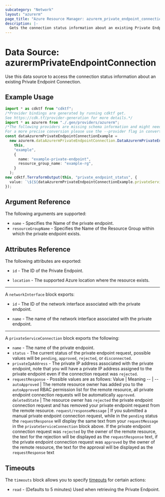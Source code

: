 ```yaml
---
subcategory: "Network"
layout: "azurerm"
page_title: "Azure Resource Manager: azurerm_private_endpoint_connection"
description: |-
  Gets the connection status information about an existing Private Endpoint
---
```


# Data Source: azurermPrivateEndpointConnection

Use this data source to access the connection status information about an existing Private Endpoint Connection.

## Example Usage

```typescript
import * as cdktf from "cdktf";
/*Provider bindings are generated by running cdktf get.
See https://cdk.tf/provider-generation for more details.*/
import * as azurerm from "./.gen/providers/azurerm";
/*The following providers are missing schema information and might need manual adjustments to synthesize correctly: azurerm.
For a more precise conversion please use the --provider flag in convert.*/
const dataAzurermPrivateEndpointConnectionExample =
  new azurerm.dataAzurermPrivateEndpointConnection.DataAzurermPrivateEndpointConnection(
    this,
    "example",
    {
      name: "example-private-endpoint",
      resource_group_name: "example-rg",
    }
  );
new cdktf.TerraformOutput(this, "private_endpoint_status", {
  value: `\${${dataAzurermPrivateEndpointConnectionExample.privateServiceConnection}.0.status}`,
});

```

## Argument Reference

The following arguments are supported:

* `name` - Specifies the Name of the private endpoint.
* `resourceGroupName` - Specifies the Name of the Resource Group within which the private endpoint exists.

## Attributes Reference

The following attributes are exported:

*   `id` - The ID of the Private Endpoint.

*   `location` - The supported Azure location where the resource exists.

***

A `networkInterface` block exports:

*   `id` - The ID of the network interface associated with the private endpoint.

*   `name` - The name of the network interface associated with the private endpoint.

***

A `privateServiceConnection` block exports the following:

* `name` - The name of the private endpoint.
* `status` - The current status of the private endpoint request, possible values will be `pending`, `approved`, `rejected`, or `disconnected`.
* `privateIpAddress` - The private IP address associated with the private endpoint, note that you will have a private IP address assigned to the private endpoint even if the connection request was `rejected`.
* `requestResponse` - Possible values are as follows:
  Value | Meaning
  \-- | --
  `autoApproved` | The remote resource owner has added you to the `autoApproved` RBAC permission list for the remote resource, all private endpoint connection requests will be automatically `approved`.
  `deletedState` | The resource owner has `rejected` the private endpoint connection request and has removed your private endpoint request from the remote resource.
  `request/responseMessage` | If you submitted a manual private endpoint connection request, while in the `pending` status the `requestResponse` will display the same text from your `requestMessage` in the `privateServiceConnection` block above. If the private endpoint connection request was `rejected` by the owner of the remote resource, the text for the rejection will be displayed as the `requestResponse` text, if the private endpoint connection request was `approved` by the owner of the remote resource, the text for the approval will be displayed as the `requestResponse` text

## Timeouts

The `timeouts` block allows you to specify [timeouts](https://www.terraform.io/language/resources/syntax#operation-timeouts) for certain actions:

* `read` - (Defaults to 5 minutes) Used when retrieving the Private Endpoint.
